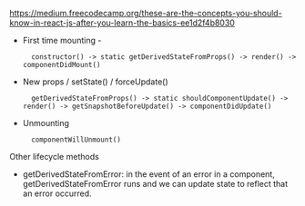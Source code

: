 https://medium.freecodecamp.org/these-are-the-concepts-you-should-know-in-react-js-after-you-learn-the-basics-ee1d2f4b8030


- First time mounting - 
        
        
        constructor() -> static getDerivedStateFromProps() -> render() -> componentDidMount()


- New props / setState() / forceUpdate()
        
        
        getDerivedStateFromProps() -> static shouldComponentUpdate() -> render() -> getSnapshotBeforeUpdate() -> componentDidUpdate()
        
      
- Unmounting


        componentWillUnmount()        
        



Other lifecycle methods
    
   - getDerivedStateFromError: in the event of an error in a component, getDerivedStateFromError
   runs and we can update state to reflect that an error occurred.
    







